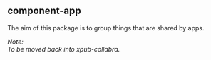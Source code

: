 ## component-app

The aim of this package is to group things that are shared by apps.  

*Note:  
To be moved back into xpub-collabra.*